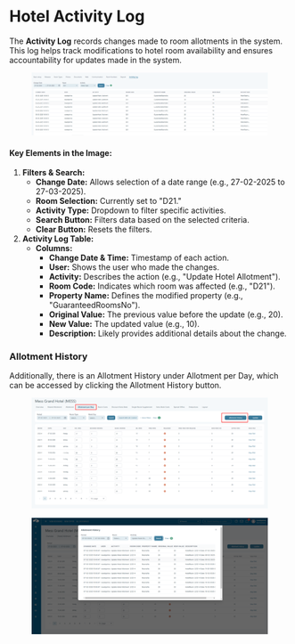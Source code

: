 # Hotel Activity Log

The **Activity Log** records changes made to room allotments in the system. This log helps track modifications to hotel room availability and ensures accountability for updates made in the system.

<figure><img src="../../.gitbook/assets/image (16) (1) (1) (1) (1) (1) (1) (1) (1) (1).png" alt=""><figcaption></figcaption></figure>

#### **Key Elements in the Image:**

1. **Filters & Search:**
   * **Change Date:** Allows selection of a date range (e.g., 27-02-2025 to 27-03-2025).
   * **Room Selection:** Currently set to "D21."
   * **Activity Type:** Dropdown to filter specific activities.
   * **Search Button:** Filters data based on the selected criteria.
   * **Clear Button:** Resets the filters.
2. **Activity Log Table:**
   * **Columns:**
     * **Change Date & Time:** Timestamp of each action.
     * **User:** Shows the user who made the changes.
     * **Activity:** Describes the action (e.g., "Update Hotel Allotment").
     * **Room Code:** Indicates which room was affected (e.g., "D21").
     * **Property Name:** Defines the modified property (e.g., "GuaranteedRoomsNo").
     * **Original Value:** The previous value before the update (e.g., 20).
     * **New Value:** The updated value (e.g., 10).
     * **Description:** Likely provides additional details about the change.

### **Allotment History**

Additionally, there is an Allotment History under Allotment per Day, which can be accessed by clicking the Allotment History button.

<figure><img src="../../.gitbook/assets/allotmenthistory-6f2543bf321a7cd732687fe54ab9380e.png" alt=""><figcaption></figcaption></figure>

<figure><img src="../../.gitbook/assets/allhistorydialog-154b1706f3a26ac9be0110d4cc282a9d.png" alt=""><figcaption></figcaption></figure>
